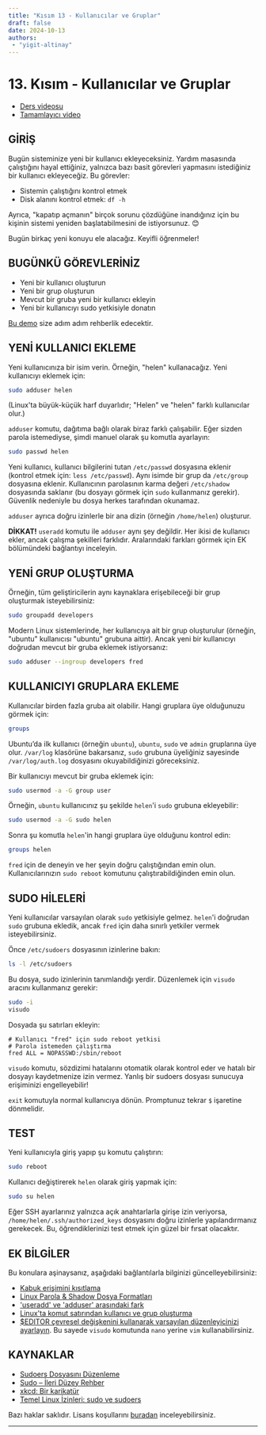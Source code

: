 ```yaml
---
title: "Kısım 13 - Kullanıcılar ve Gruplar"
draft: false
date: 2024-10-13
authors:
 - "yigit-altinay"
---
```


# 13. Kısım - Kullanıcılar ve Gruplar

* [Ders videosu](https://youtu.be/mBcExazxLU8)  
* [Tamamlayıcı video](https://www.youtube.com/live/2lYo_FJxQR8?feature=shared)

## GİRİŞ

Bugün sisteminize yeni bir kullanıcı ekleyeceksiniz. Yardım masasında çalıştığını hayal ettiğiniz, yalnızca bazı basit görevleri yapmasını istediğiniz bir kullanıcı ekleyeceğiz. Bu görevler:  

* Sistemin çalıştığını kontrol etmek  
* Disk alanını kontrol etmek: `df -h`  

Ayrıca, "kapatıp açmanın" birçok sorunu çözdüğüne inandığınız için bu kişinin sistemi yeniden başlatabilmesini de istiyorsunuz. 😊

Bugün birkaç yeni konuyu ele alacağız. Keyifli öğrenmeler!

## BUGÜNKÜ GÖREVLERİNİZ

* Yeni bir kullanıcı oluşturun  
* Yeni bir grup oluşturun  
* Mevcut bir gruba yeni bir kullanıcı ekleyin  
* Yeni bir kullanıcıyı sudo yetkisiyle donatın  

[Bu demo](https://asciinema.org/a/631680) size adım adım rehberlik edecektir.

## YENİ KULLANICI EKLEME

Yeni kullanıcınıza bir isim verin. Örneğin, "helen" kullanacağız. Yeni kullanıcıyı eklemek için:  

```bash
sudo adduser helen
```

(Linux'ta büyük-küçük harf duyarlıdır; "Helen" ve "helen" farklı kullanıcılar olur.)  

`adduser` komutu, dağıtıma bağlı olarak biraz farklı çalışabilir. Eğer sizden parola istemediyse, şimdi manuel olarak şu komutla ayarlayın:  

```bash
sudo passwd helen
```

Yeni kullanıcı, kullanıcı bilgilerini tutan `/etc/passwd` dosyasına eklenir (kontrol etmek için: `less /etc/passwd`). Aynı isimde bir grup da `/etc/group` dosyasına eklenir. Kullanıcının parolasının karma değeri `/etc/shadow` dosyasında saklanır (bu dosyayı görmek için `sudo` kullanmanız gerekir). Güvenlik nedeniyle bu dosya herkes tarafından okunamaz.

`adduser` ayrıca doğru izinlerle bir ana dizin (örneğin `/home/helen`) oluşturur.  

**DİKKAT!** `useradd` komutu ile `adduser` aynı şey değildir. Her ikisi de kullanıcı ekler, ancak çalışma şekilleri farklıdır. Aralarındaki farkları görmek için EK bölümündeki bağlantıyı inceleyin.

## YENİ GRUP OLUŞTURMA

Örneğin, tüm geliştiricilerin aynı kaynaklara erişebileceği bir grup oluşturmak isteyebilirsiniz:  

```bash
sudo groupadd developers
```

Modern Linux sistemlerinde, her kullanıcıya ait bir grup oluşturulur (örneğin, "ubuntu" kullanıcısı "ubuntu" grubuna aittir). Ancak yeni bir kullanıcıyı doğrudan mevcut bir gruba eklemek istiyorsanız:  

```bash
sudo adduser --ingroup developers fred
```

## KULLANICIYI GRUPLARA EKLEME

Kullanıcılar birden fazla gruba ait olabilir. Hangi gruplara üye olduğunuzu görmek için:  

```bash
groups
```

Ubuntu’da ilk kullanıcı (örneğin `ubuntu`), `ubuntu`, `sudo` ve `admin` gruplarına üye olur. `/var/log` klasörüne bakarsanız, `sudo` grubuna üyeliğiniz sayesinde `/var/log/auth.log` dosyasını okuyabildiğinizi göreceksiniz.  

Bir kullanıcıyı mevcut bir gruba eklemek için:  

```bash
sudo usermod -a -G group user
```

Örneğin, `ubuntu` kullanıcınız şu şekilde `helen`'i `sudo` grubuna ekleyebilir:  

```bash
sudo usermod -a -G sudo helen
```

Sonra şu komutla `helen`'in hangi gruplara üye olduğunu kontrol edin:  

```bash
groups helen
```

`fred` için de deneyin ve her şeyin doğru çalıştığından emin olun. Kullanıcılarınızın `sudo reboot` komutunu çalıştırabildiğinden emin olun.

## SUDO HİLELERİ

Yeni kullanıcılar varsayılan olarak `sudo` yetkisiyle gelmez. `helen`'i doğrudan `sudo` grubuna ekledik, ancak `fred` için daha sınırlı yetkiler vermek isteyebilirsiniz.  

Önce `/etc/sudoers` dosyasının izinlerine bakın:  

```bash
ls -l /etc/sudoers
```

Bu dosya, sudo izinlerinin tanımlandığı yerdir. Düzenlemek için `visudo` aracını kullanmanız gerekir:  

```bash
sudo -i
visudo
```

Dosyada şu satırları ekleyin:  

```
# Kullanıcı "fred" için sudo reboot yetkisi
# Parola istemeden çalıştırma
fred ALL = NOPASSWD:/sbin/reboot
```

`visudo` komutu, sözdizimi hatalarını otomatik olarak kontrol eder ve hatalı bir dosyayı kaydetmenize izin vermez. Yanlış bir sudoers dosyası sunucuya erişiminizi engelleyebilir!  

`exit` komutuyla normal kullanıcıya dönün. Promptunuz tekrar `$` işaretine dönmelidir.

## TEST

Yeni kullanıcıyla giriş yapıp şu komutu çalıştırın:  

```bash
sudo reboot
```

Kullanıcı değiştirerek `helen` olarak giriş yapmak için:  

```bash
sudo su helen
```

Eğer SSH ayarlarınız yalnızca açık anahtarlarla girişe izin veriyorsa, `/home/helen/.ssh/authorized_keys` dosyasını doğru izinlerle yapılandırmanız gerekecek. Bu, öğrendiklerinizi test etmek için güzel bir fırsat olacaktır.

## EK BİLGİLER

Bu konulara aşinaysanız, aşağıdaki bağlantılarla bilginizi güncelleyebilirsiniz:  

* [Kabuk erişimini kısıtlama](http://www.cyberciti.biz/tips/howto-linux-shell-restricting-access.html)  
* [Linux Parola & Shadow Dosya Formatları](https://www.tldp.org/LDP/lame/LAME/linux-admin-made-easy/shadow-file-formats.html)  
* ['useradd' ve 'adduser' arasındaki fark](https://serverfault.com/questions/218993/whats-the-difference-between-useradd-and-adduser)  
* [Linux'ta komut satırından kullanıcı ve grup oluşturma](https://www.techrepublic.com/article/how-to-create-users-and-groups-in-linux-from-the-command-line/)  
* [$EDITOR çevresel değişkenini kullanarak varsayılan düzenleyicinizi ayarlayın](https://www.a2hosting.com/kb/developer-corner/linux/setting-the-default-text-editor-in-linux). Bu sayede `visudo` komutunda `nano` yerine `vim` kullanabilirsiniz.

## KAYNAKLAR

* [Sudoers Dosyasını Düzenleme](https://www.digitalocean.com/community/tutorials/how-to-edit-the-sudoers-file)  
* [Sudo – İleri Düzey Rehber](https://centoshelp.org/security/sudo-an-advanced-howto/)  
* [xkcd: Bir karikatür](http://xkcd.com/149/)  
* [Temel Linux İzinleri: sudo ve sudoers](http://www.youtube.com/watch?v=YSSIm0g00m4)  

Bazı haklar saklıdır. Lisans koşullarını [buradan](https://github.com/livialima/linuxupskillchallenge/blob/master/LICENSE) inceleyebilirsiniz. 

---

